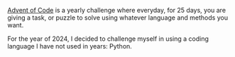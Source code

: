 [Advent of Code](https://adventofcode.com/) is a yearly challenge where everyday, for 25 days, you are giving a task, or puzzle to solve using whatever language and methods you want.

For the year of 2024, I decided to challenge myself in using a coding language I have not used in years: Python.
